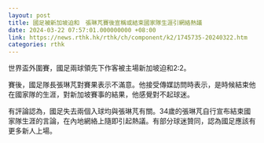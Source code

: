 ```yaml
---
layout: post
title: 國足被新加坡迫和　張琳芃賽後宣稱或結束國家隊生涯引網絡熱議
date: 2024-03-22 07:57:01.000000000 +08:00
link: https://news.rthk.hk/rthk/ch/component/k2/1745735-20240322.htm
categories: rthk
---
```


世界盃外圍賽，國足兩球領先下作客被主場新加坡迫和2:2。

賽後，國足隊長張琳芃對賽果表示不滿意。他接受傳媒訪問時表示，是時候結束他在國家隊的生涯，對新加坡賽事的結果，他感覺對不起球迷。

有評論認為，國足失去兩個入球均與張琳芃有關。34歲的張琳芃自行宣布結束國家隊生涯的言論，在內地網絡上隨即引起熱議。有部分球迷贊同，認為國足應該有更多新人上場。
